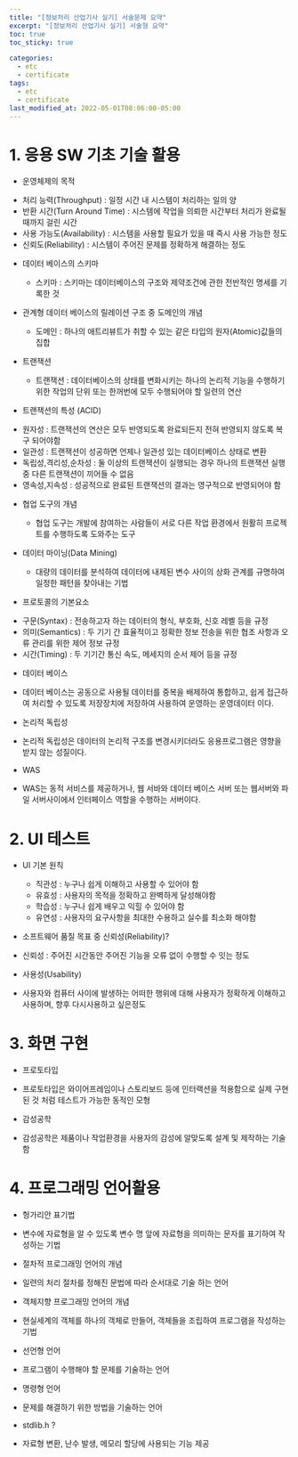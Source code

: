 ```yaml
---
title: "[정보처리 산업기사 실기] 서술문제 요약"
excerpt: "[정보처리 산업기사 실기] 서술형 요약"
toc: true
toc_sticky: true

categories:
  - etc
  - certificate
tags:
  - etc
  - certificate
last_modified_at: 2022-05-01T08:06:00-05:00
--- 
```



# 1. 응용 SW 기초 기술 활용

+ 운영체제의 목적
- 처리 능력(Throughput) : 일정 시간 내 시스템이 처리하는 일의 양
- 반환 시간(Turn Around Time) : 시스템에 작업을 의뢰한 시간부터 처리가 완료될 때까지 걸린 시간
- 사용 가능도(Availability) : 시스템을 사용할 필요가 있을 때 즉시 사용 가능한 정도
- 신뢰도(Reliability) : 시스템이 주어진 문제를 정확하게 해결하는 정도


+ 데이터 베이스의 스키마
  - 스키마 : 스키마는 데이터베이스의 구조와 제약조건에 관한 전반적인 명세를 기록한 것

+ 관계형 데이터 베이스의 릴레이션 구조 중 도메인의 개념
  - 도메인 : 하나의 애트리뷰트가 취할 수 있는 같은 타입의 원자(Atomic)값들의 집합

+ 트랜잭션
  - 트랜잭션 : 데이터베이스의 상태를 변화시키는 하나의 논리적 기능을 수행하기위한 작업의 단위 또는 한꺼번에 모두 수행되어야 할 일련의 연산

+ 트랜잭션의 특성 (ACID)
- 원자성 : 트랜잭션의 연산은 모두 반영되도록 완료되든지 전혀 반영되지 않도록 복구 되어야함
- 일관성 : 트랜잭션이 성공하면 언제나 일관성 있는 데이터베이스 상태로 변환
- 독립성,격리성,순차성 : 둘 이상의 트랜잭션이 실행되는 경우 하나의 트랜잭션 실행중 다른 트랜잭션이 끼어들 수 없음
- 영속성,지속성 : 성공적으로 완료된 트랜잭션의 결과는 영구적으로 반영되어야 함

+ 협업 도구의 개념
  - 협업 도구는 개발에 참여하는 사람들이 서로 다른 작업 환경에서 원활히 프로젝트를 수행하도록 도와주는 도구

+ 데이터 마이닝(Data Mining)
  - 대량의 데이터를 분석하여 데이터에 내제된 변수 사이의 상화 관계를 규명하여 일정한 패턴을 찾아내는 기법

+ 프로토콜의 기본요소
 - 구문(Syntax) : 전송하고자 하는 데이터의 형식, 부호화, 신호 레벨 등을 규정
 - 의미(Semantics) : 두 기기 간 효율적이고 정확한 정보 전송을 위한 협조 사항과 오류 관리를 위한 제어 정보 규정
 - 시간(Timing) : 두 기기간 통신 속도, 메세지의 순서 제어 등을 규정

+ 데이터 베이스
 - 데이터 베이스는 공동으로 사용될 데이터를 중복을 배제하여 통합하고, 쉽게 접근하여 처리할 수 있도록 저장장치에 저장하여 사용하여 운영하는 운영데이터 이다.

+ 논리적 독립성
 - 논리적 독립성은 데이터의 논리적 구조를 변경시키더라도 응용프로그램은 영향을 받지 않는 성질이다.

+ WAS
- WAS는 동적 서비스를 제공하거나, 웹 서바와 데이터 베이스 서버 또는 웹서버와 파일 서버사이에서 인터페이스 역할을 수행하는 서버이다.

# 2. UI 테스트

+ UI 기본 원칙
  - 직관성 :  누구나 쉽게 이해하고 사용할 수 있어야 함
  - 유효성 : 사용자의 목적을 정확하고 완벽하게 달성해야함
  - 학습성 : 누구나 쉽게 배우고 익힐 수 있어야 함
  - 유연성 : 사용자의 요구사항을 최대한 수용하고 실수를 최소화 해야함

+ 소프트웨어 품질 목표 중 신뢰성(Reliability)?
- 신뢰성 : 주어진 시간동안 주어진 기능을 오류 없이 수행할 수 잇는 정도

+ 사용성(Usability)
 - 사용자와 컴퓨터 사이에 발생하는 어떠한 행위에 대해 사용자가 정확하게 이해하고 사용하며, 향후 다시사용하고 싶은정도

 # 3. 화면 구현

 + 프로토타입  
 - 프로토타입은 와이어프레임이나 스토리보드 등에 인터랙션을 적용함으로 실제 구현된 것 처럼 테스트가 가능한 동적인 모형

 + 감성공학
 - 감성공학은 제품이나 작업환경을 사용자의 감성에 알맞도록 설계 및 제작하는 기술함

 # 4. 프로그래밍 언어활용

 + 헝가리안 표기법
 - 변수에 자료형을 알 수 있도록 변수 명 앞에 자료형을 의미하는 문자를 표기하여 작성하는 기법

 + 절차적 프로그래밍 언어의 개념 
 - 일련의 처리 절차를 정해진 문법에 따라 순서대로 기술 하는 언어

 + 객체지향 프로그래밍 언어의 개념
 - 현실세계의 객체를 하나의 객체로 만들어, 객체들을 조립하여 프로그램을 작성하는 기법

 + 선언형 언어
 - 프로그램이 수행해야 할 문제를 기술하는 언어
 + 명령형 언어
 - 문제를 해결하기 위한 방법을 기술하는 언어

 + stdlib.h ? 
 - 자료형 변환, 난수 발생, 메모리 할당에 사용되는 기능 제공